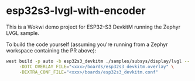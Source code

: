 # esp32s3-lvgl-with-encoder

This is a Wokwi demo project for ESP32-S3 DevkitM running the Zephyr LVGL sample.

To build the code yourself (assuming you're running from a Zephyr workspace containing the PR
above):

```bash
west build -p auto -b esp32s3_devkitm ./samples/subsys/display/lvgl -- \
     -DDTC_OVERLAY_FILE="<xxx>/boards/esp32s3_devkitm.overlay" \
     -DEXTRA_CONF_FILE="<xxx>/boards/esp32s3_devkitm.conf"
```